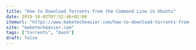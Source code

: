 ```yaml
---
title: "How to Download Torrents from the Command Line in Ubuntu"
date: 2019-10-02T07:52:46+02:00
itemurl: "https://www.maketecheasier.com/how-to-download-torrents-from-the-command-line-in-ubuntu/"
site: "maketecheasier.com"
tags: ["torrents", "bash"]
draft: false
---
```


